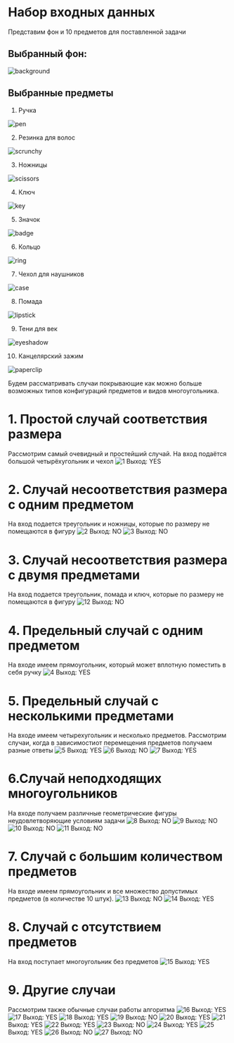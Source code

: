 # Набор входных данных

Представим фон и 10 предметов для поставленной задачи

## Выбранный фон:
![background](https://user-images.githubusercontent.com/72349827/190858056-485741ff-ea9c-429c-bf39-a7c4194a3a61.jpg)

## Выбранные предметы
1. Ручка

![pen](https://user-images.githubusercontent.com/72349827/190858077-7a29ec3f-c42f-4588-8d1a-d14ec33583c4.jpg)

2. Резинка для волос

![scrunchy](https://user-images.githubusercontent.com/72349827/190858086-1c0e18af-866c-4632-b849-161d79b95223.jpg)

3. Ножницы

![scissors](https://user-images.githubusercontent.com/72349827/190858081-38bca7b9-7035-41f0-a2fe-0bca5bdcecce.jpg)

4. Ключ

![key](https://user-images.githubusercontent.com/72349827/190858073-3dce7b1c-1142-40c2-a333-84d226250cee.jpg)

5. Значок

![badge](https://user-images.githubusercontent.com/72349827/190858063-f041392c-efbe-4b43-9639-40e21b8f5445.jpg)

6. Кольцо

![ring](https://user-images.githubusercontent.com/72349827/190858080-dc7a4b6c-3984-49ed-960e-060a13105b52.jpg)

7. Чехол для наушников

![case](https://user-images.githubusercontent.com/72349827/190858065-7d632105-9b94-4554-b707-69b7fd1c2fbb.jpg)

8. Помада

![lipstick](https://user-images.githubusercontent.com/72349827/190858074-8ce1002f-2147-44e8-98cb-1696bbe22736.jpg)

9. Тени для век

![eyeshadow](https://user-images.githubusercontent.com/72349827/190858067-15ca5d7e-76e0-4d48-a8ad-b76a02a284c6.jpg)

10. Канцелярский зажим

![paperclip](https://user-images.githubusercontent.com/72349827/190858075-4650c42a-19ec-471c-91ff-4d3cd651cb1f.jpg)

Будем рассматривать случаи покрывающие как можно больше возможных типов конфигураций предметов и видов многоугольника.

# 1. Простой случай соответствия размера
Рассмотрим самый очевидный и простейший случай. На вход подаётся большой четырёхугольник и чехол
![1](https://user-images.githubusercontent.com/72349827/190858401-e8c1c983-27f3-4200-a3d8-41ac9387958b.jpg)
Выход:
YES

# 2. Случай несоответствия размера c одним предметом
На вход подается треугольник и ножницы, которые по размеру не помещаются в фигуру
![2](https://user-images.githubusercontent.com/72349827/190859182-c6736969-1a1a-4677-992d-dd3daab71267.jpg)
Выход:
NO
![3](https://user-images.githubusercontent.com/72349827/190859207-5c91eb10-2ace-4e7e-96a6-bb89060bf572.jpg)
Выход:
NO

# 3. Случай несоответствия размера c двумя предметами
На вход подается треугольник, помада и ключ, которые по размеру не помещаются в фигуру
![12](https://user-images.githubusercontent.com/72349827/190859519-a9919a91-2b54-44c7-a30e-ad4e7b70d9ff.jpg)
Выход:
NO

# 4. Предельный случай с одним предметом
На входе имеем прямоугольник, который может вплотную поместить в себя ручку 
![4](https://user-images.githubusercontent.com/72349827/190859214-6ea2dd9b-0976-4300-a799-9f74515fe534.jpg)
Выход:
YES

# 5. Предельный случай с несколькими предметами
На входе имеем четырехугольник и несколько предметов. Рассмотрим случаи, когда в зависимостиот перемещения предметов получаем разные ответы
![5](https://user-images.githubusercontent.com/72349827/190859263-286f90cd-ccc3-4037-b26b-087844c60c07.jpg)
Выход:
YES
![6](https://user-images.githubusercontent.com/72349827/190859265-f305f8f1-558e-4365-a2fe-7fecdf08510f.jpg)
Выход:
NO
![7](https://user-images.githubusercontent.com/72349827/190859268-ebfee650-8ba4-4590-8890-dcf575e43c2e.jpg)
Выход:
YES

# 6.Случай неподходящих многоугольников
На входе получаем различные геометрические фигуры неудовлетворяющие условиям задачи
![8](https://user-images.githubusercontent.com/72349827/190859414-87218125-d465-420f-8830-45596728307e.jpg)
Выход:
NO
![9](https://user-images.githubusercontent.com/72349827/190861007-071fe96c-2c11-4d4e-a454-50cfd616b98e.jpg)
Выход:
NO
![10](https://user-images.githubusercontent.com/72349827/190861035-6de179e1-f2f9-472b-aa57-77cea878b43f.jpg)
Выход:
NO
![11](https://user-images.githubusercontent.com/72349827/190861057-78715ebe-6ea1-4ff9-8460-7bd6146f5d42.jpg)
Выход:
NO

# 7. Случай с большим количеством предметов
На входе имеем прямоугольник и все множество допустимых предметов (в количестве 10 штук).
![13](https://user-images.githubusercontent.com/72349827/190861077-39e931b6-502c-44c4-94af-11635a0c1d22.jpg)
Выход:
NO
![14](https://user-images.githubusercontent.com/72349827/190861103-4a0dc4b1-0066-4148-a22e-604150cc7c61.jpg)
Выход:
YES

# 8. Случай с отсутствием предметов
На вход поступает многоугольник без предметов
![15](https://user-images.githubusercontent.com/72349827/190859751-99f3469f-550f-4e9d-a8ed-88ba4e77c4ed.jpg)
Выход:
YES

# 9. Другие случаи
Рассмотрим также обычные случаи работы алгоритма
![16](https://user-images.githubusercontent.com/72349827/190861239-7ba17e66-72e6-463e-8607-d9e2fec3f9a9.jpg)
Выход:
YES
![17](https://user-images.githubusercontent.com/72349827/190861240-b79f3b70-9f96-41da-9725-7d4e5ba28594.jpg)
Выход:
YES
![18](https://user-images.githubusercontent.com/72349827/190861244-f3f9b1d4-cd3f-4dab-b1dc-5be90c2e14ac.jpg)
Выход:
YES
![19](https://user-images.githubusercontent.com/72349827/190861247-885095ff-0b09-463c-a93b-55c9cfbda0b7.jpg)
Выход:
NO
![20](https://user-images.githubusercontent.com/72349827/190861248-6212524e-b7a7-42d7-92d6-c5f910fa1566.jpg)
Выход:
YES
![21](https://user-images.githubusercontent.com/72349827/190861249-ac66884f-57b8-486c-aafb-e1749aa51c21.jpg)
Выход:
YES
![22](https://user-images.githubusercontent.com/72349827/190861250-1ad7dd0b-9017-40c8-847d-5d390a006341.jpg)
Выход:
YES
![23](https://user-images.githubusercontent.com/72349827/190861251-9dd90559-ec45-4b85-8226-99e5db23522f.jpg)
Выход:
NO
![24](https://user-images.githubusercontent.com/72349827/190861253-97bd1077-9e18-413b-a1a0-5c42895cdeec.jpg)
Выход:
YES
![25](https://user-images.githubusercontent.com/72349827/190861255-f72b9322-22c2-40ed-a632-1abe2fb95a81.jpg)
Выход:
YES
![26](https://user-images.githubusercontent.com/72349827/190861257-66e5d427-8f34-4555-b89a-131897d51cdb.jpg)
Выход:
NO
![27](https://user-images.githubusercontent.com/72349827/190861258-23d1f354-8d85-46c1-8812-c949e10c8849.jpg)
Выход:
NO
